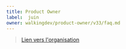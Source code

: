 ```yaml
---
title: Product Owner
label:  juin
owner: walkingdev/product-owner/v33/faq.md
---
```


> [Lien vers l'organisation](http://walkingdev.fr)
